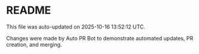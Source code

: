 # README

This file was auto-updated on 2025-10-16 13:52:12 UTC.

Changes were made by Auto PR Bot to demonstrate automated updates, PR creation, and merging.
